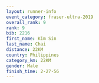 ```yaml
---
layout: runner-info 
event_category: fraser-ultra-2019 
overall_rank: 9
rank: 9
bib: 2216
first_name: Kim Sin
last_name: Chai
distance: 22KM
country: Philippines
category_km: 22KM
gender: Male
finish_time: 2-27-56
---
```

